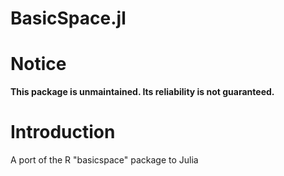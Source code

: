 BasicSpace.jl
=============

# Notice

**This package is unmaintained. Its reliability is not guaranteed.**

# Introduction

A port of the R "basicspace" package to Julia
